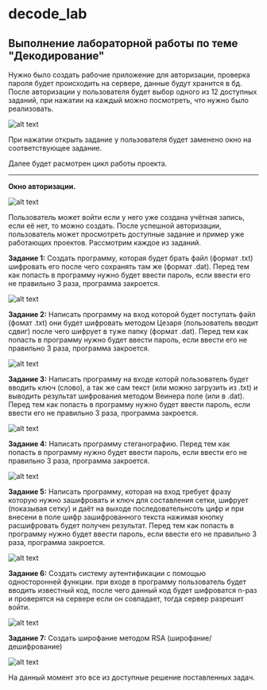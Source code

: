 # decode_lab
## Выполнение лабораторной работы по теме "Декодирование"
Нужно было создать рабочие приложение для авторизации, проверка пароля будет происходить на сервере, данные будут хранится в бд. После авторизации у пользователя будет выбор одного из 12 доступных заданий, при нажатии на каждый можно посмотреть, что нужно было реализовать.

![alt text](img/image-101.png)

При нажатии открыть задание у пользователя будет заменено окно на соответствующее задание. 

Далее будет расмотрен цикл работы проекта.
___
**Окно авторизации.**

![alt text](img/image-103.png)

Пользователь может войти если у него уже создана учётная запись, если её нет, то можно создать.
После успешной авторизации, пользователь может просмотреть доступные задание и пример уже работающих проектов. 
Рассмотрим каждое из заданий.

**Задание 1:**
Создать программу, которая будет брать файл (формат .txt) шифровать его после чего сохранять там же (формат .dat). Перед тем как попасть в программу нужно будет ввести пароль, если ввести его не правильно 3 раза, программа закроется.

![alt text](img/image-102.png)

**Задание 2:**
Написать программу на вход которой будет поступать файл (фомат .txt) они будет шифровать методом Цезаря (пользователь вводит сдвиг) после чего шифрует в туже папку (формат .dat). Перед тем как попасть в программу нужно будет ввести пароль, если ввести его не правильно 3 раза, программа закроется.

![alt text](img/image-104.png)

**Задание 3:**
Написать программу на входе которй пользователь будет вводить ключ (слово), а так же сам текст (или можно загрузить из .txt) и выводить результат шифрования методом Веинера  поле (или в .dat). Перед тем как попасть в программу нужно будет ввести пароль, если ввести его не правильно 3 раза, программа закроется.

![alt text](img/image-105.png)

**Задание 4:**
Написать программу стеганографию. Перед тем как попасть в программу нужно будет ввести пароль, если ввести его не правильно 3 раза, программа закроется.

![alt text](img/image-106.png)

**Задание 5:**
Написать программу, которая на вход требует фразу которую нужно зашифровать и ключ для составления сетки, шифрует (показывая сетку) и даёт на выходе последовательнсоть цифр и при внесени в поле шифр зашифрованного текста нажимая кнопку расшифровать будет получен результат. Перед тем как попасть в программу нужно будет ввести пароль, если ввести его не правильно 3 раза, программа закроется.

![alt text](img/image-107.png)

**Задание 6:**
Создать систему аутентификации с помощью односторонней функции. при входе в программу пользователь будет вводить известный код, после чего данный код будет шифроватся n-раз и проверятся на сервере если он совпадает, тогда сервер разрешит войти.

![alt text](img/image-111.png)


**Задание 7:**
Создать широфание методом RSA (широфание/дешифрование)

![alt text](img/image-109.png)

На данный момент это все из доступные решение поставленных задач.